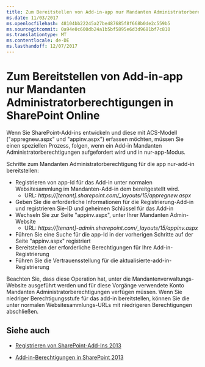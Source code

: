 ```yaml
---
title: Zum Bereitstellen von Add-in-app nur Mandanten Administratorberechtigungen in SharePoint Online
ms.date: 11/03/2017
ms.openlocfilehash: 48104bb22245a27be487685f8f668b0de2c559b5
ms.sourcegitcommit: 0a94e0c600db24a1b5bf5895e6d3d9681bf7c810
ms.translationtype: MT
ms.contentlocale: de-DE
ms.lasthandoff: 12/07/2017
---
```

<a name="how-to-provide-add-in-app-only-tenant-administrative-permissions-in-sharepoint-online"></a>Zum Bereitstellen von Add-in-app nur Mandanten Administratorberechtigungen in SharePoint Online
================================================

Wenn Sie SharePoint-Add-ins entwickeln und diese mit ACS-Modell ("appregnew.aspx" und "appinv.aspx") erfassen möchten, müssen Sie einen speziellen Prozess, folgen, wenn ein Add-in Mandanten Administratorberechtigungen aufgefordert wird und in nur-app-Modus. 

Schritte zum Mandanten Administratorberechtigung für die app nur-add-in bereitstellen:

- Registrieren von app-Id für das Add-in unter normalen Websitesammlung im Mandanten-Add-in dem bereitgestellt wird. 
  - URL: *https://[tenant].sharepoint.com/_layouts/15/appregnew.aspx*
- Geben Sie die erforderliche Informationen für die Registrierung-Add-in und registrieren Sie-ID und geheimen Schlüssel für das Add-in
- Wechseln Sie zur Seite "appinv.aspx", unter Ihrer Mandanten Admin-Website
  - URL: *https://[tenant]-admin.sharepoint.com/_layouts/15/appinv.aspx*
- Führen Sie eine Suche für die app-Id in der vorherigen Schritte auf der Seite "appinv.aspx" registriert
- Bereitstellen der erforderliche Berechtigungen für Ihre Add-in-Registrierung
- Führen Sie die Vertrauensstellung für die aktualisierte-add-in-Registrierung

Beachten Sie, dass diese Operation hat, unter die Mandantenverwaltungs-Website ausgeführt werden und für diese Vorgänge verwendete Konto Mandanten Administratorberechtigungen verfügen müssen. Wenn Sie niedriger Berechtigungsstufe für das add-in bereitstellen, können Sie die unter normalen Websitesammlungs-URLs mit niedrigeren Berechtigungen abschließen. 


## <a name="see-also"></a>Siehe auch
<a name="bk_addresources"> </a>

- [Registrieren von SharePoint-Add-Ins 2013](https://msdn.microsoft.com/en-us/library/office/jj687469.aspx)
    
- [Add-in-Berechtigungen in SharePoint 2013](https://msdn.microsoft.com/en-us/library/office/fp142383.aspx)

